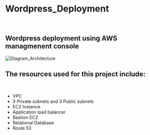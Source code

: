 # Wordpress_Deployment
<br>

## Wordpress deployment using AWS managmenent console

![DIagram_Architecture](https://github.com/user-attachments/assets/01aee5d9-3152-4019-807f-d2c54dcc593b)

## The resources used for this project include:
<br>

-  VPC
-  3 Private subnets and 3 Public subnets
-  EC2 Instance
-  Application load balancer
-  Bastion EC2
-  Relational Database
-  Route 53
  
